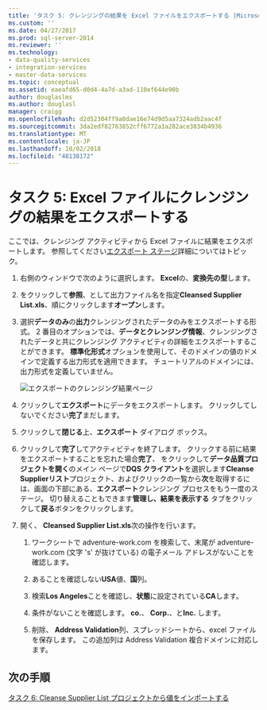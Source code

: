```yaml
---
title: 'タスク 5: クレンジングの結果を Excel ファイルをエクスポートする |Microsoft Docs'
ms.custom: ''
ms.date: 04/27/2017
ms.prod: sql-server-2014
ms.reviewer: ''
ms.technology:
- data-quality-services
- integration-services
- master-data-services
ms.topic: conceptual
ms.assetid: eaeafd65-d0d4-4a7d-a3ad-110ef644e90b
author: douglaslms
ms.author: douglasl
manager: craigg
ms.openlocfilehash: d2d52304ff9a8dae16e74d9d5aa7324adb2aac4f
ms.sourcegitcommit: 3da2edf82763852cff6772a1a282ace3034b4936
ms.translationtype: MT
ms.contentlocale: ja-JP
ms.lasthandoff: 10/02/2018
ms.locfileid: "48138172"
---
```

# <a name="task-5-exporting-cleansing-results-to-an-excel-file"></a>タスク 5: Excel ファイルにクレンジングの結果をエクスポートする
  ここでは、クレンジング アクティビティから Excel ファイルに結果をエクスポートします。 参照してください[エクスポート ステージ](http://msdn.microsoft.com/library/hh213061.aspx#Export)詳細についてはトピック。  
  
1.  右側のウィンドウで次のように選択します。 **Excel**の、**変換先の型**します。  
  
2.  をクリックして**参照**、として出力ファイル名を指定**Cleansed Supplier List.xls**、順にクリックします**オープン**します。  
  
3.  選択**データのみ**の**出力**クレンジングされたデータのみをエクスポートする形式。 2 番目のオプションでは、**データとクレンジング情報**、クレンジングされたデータと共にクレンジング アクティビティの詳細をエクスポートすることができます。 **標準化形式**オプションを使用して、そのドメインの値のドメインで定義する出力形式を適用できます。 チュートリアルのドメインには、出力形式を定義していません。  
  
     ![エクスポートのクレンジング結果ページ](../../2014/tutorials/media/et-exportingcleansingresultstoanexcelfile.jpg "エクスポート クレンジングの結果 ページ")  
  
4.  クリックして**エクスポート**にデータをエクスポートします。 クリックしてしないでください**完了**まだします。  
  
5.  クリックして**閉じる**上、**エクスポート** ダイアログ ボックス。  
  
6.  クリックして**完了**してアクティビティを終了します。 クリックする前に結果をエクスポートすることを忘れた場合**完了**、 をクリックして**データ品質プロジェクトを開く**のメイン ページで**DQS クライアント**を選択します**Cleanse Supplierリスト**プロジェクト、およびクリックの一覧から**次**を取得するには、画面の下部にある、**エクスポート**クレンジング プロセスをもう一度のステージ。 切り替えることもできます**管理し、結果を表示する** タブをクリックして**戻る**ボタンをクリックします。  
  
7.  開く、 **Cleansed Supplier List.xls**次の操作を行います。  
  
    1.  ワークシートで adventure-work.com を検索して、末尾が adventure-work.com (文字 's' が抜けている) の電子メール アドレスがないことを確認します。  
  
    2.  あることを確認しない**USA**値、**国**列。  
  
    3.  検索**Los Angeles**ことを確認し、**状態**に設定されている**CA**します。  
  
    4.  条件がないことを確認します。 **co.**、 **Corp.**、と**Inc.** します。  
  
    5.  削除、 **Address Validation**列、スプレッドシートから、excel ファイルを保存します。 この追加列は Address Validation 複合ドメインに対応します。  
  
## <a name="next-step"></a>次の手順  
 [タスク 6: Cleanse Supplier List プロジェクトから値をインポートする](../../2014/tutorials/task-6-importing-values-from-the-cleanse-supplier-list-project.md)  
  
  
